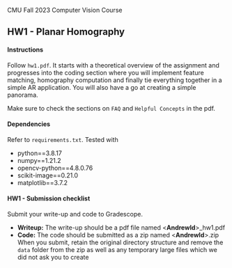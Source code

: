 CMU Fall 2023 Computer Vision Course

## HW1 - Planar Homography

#### Instructions

Follow `hw1.pdf`. It starts with a theoretical overview of the assignment and progresses into the coding section where you will implement feature matching, homography computation and finally tie everything together in a simple AR application. You will also have a go at creating a simple panorama.

Make sure to check the sections on `FAQ` and `Helpful Concepts` in the pdf.

#### Dependencies
Refer to `requirements.txt`. Tested with

* python==3.8.17
* numpy==1.21.2
* opencv-python==4.8.0.76
* scikit-image==0.21.0
* matplotlib==3.7.2



#### HW1 - Submission checklist

Submit your write-up and code to Gradescope.

* **Writeup:** The write-up should be a pdf file named \<**AndrewId**\>_hw1.pdf
* **Code:** The code should be submitted as a zip named \<**AndrewId**\>.zip 
    When you submit, retain the original directory structure and remove the `data` folder from the zip as well as any temporary large files which we did not ask you to create
